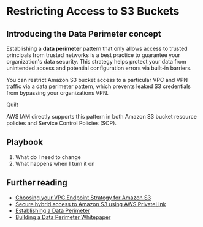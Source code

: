 <!-- markdownlint-disable -->
# Restricting Access to S3 Buckets

## Introducing the Data Perimeter concept

Establishing a **data perimeter** pattern that only allows access to trusted
principals from trusted networks is a best practice to guarantee your
organization's data security. This strategy helps protect your data
from unintended access and potential configuration errors via
built-in barriers.

You can restrict Amazon S3 bucket access to a particular VPC and VPN traffic
via a data perimeter pattern, which prevents leaked S3 credentials from 
bypassing your organizations VPN.

Quilt 

AWS IAM directly supports this pattern in both Amazon S3 bucket
resource policies and Service Control Policies (SCP).

## Playbook

1. What do I need to change
2. What happens when I turn it on


## Further reading

* [Choosing your VPC Endpoint Strategy for Amazon S3](https://aws.amazon.com/blogs/architecture/choosing-your-vpc-endpoint-strategy-for-amazon-s3/)
* [Secure hybrid access to Amazon S3 using AWS PrivateLink](https://aws.amazon.com/blogs/networking-and-content-delivery/secure-hybrid-access-to-amazon-s3-using-aws-privatelink/)
* [Establishing a Data Perimeter](https://aws.amazon.com/blogs/security/establishing-a-data-perimeter-on-aws/)
* [Building a Data Perimeter Whitepaper](https://docs.aws.amazon.com/whitepapers/latest/building-a-data-perimeter-on-aws/building-a-data-perimeter-on-aws.html)

